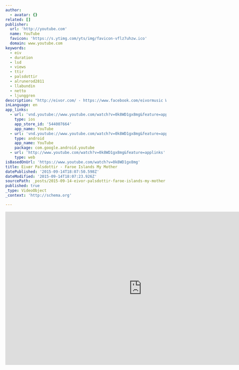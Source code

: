 ```yaml
---
author:
  - avatar: {}
related: []
publisher:
  url: 'http://youtube.com'
  name: YouTube
  favicon: 'https://s.ytimg.com/yts/img/favicon-vflz7uhzw.ico'
  domain: www.youtube.com
keywords:
  - eiv
  - duration
  - lsd
  - views
  - ttir
  - palsdottir
  - alrunerod2811
  - llabundin
  - netto
  - ljunggren
description: "http://eivor.com/ - https://www.facebook.com/eivormusic What a loyalty to the roots. Don't miss her and Gustaf Ljunggren - if they perform where you live - this is a top quality music experience."
inLanguage: en
app_links:
  - url: 'vnd.youtube://www.youtube.com/watch?v=0k8WD1gx8mg&feature=applinks'
    type: ios
    app_store_id: '544007664'
    app_name: YouTube
  - url: 'vnd.youtube://www.youtube.com/watch?v=0k8WD1gx8mg&feature=applinks'
    type: android
    app_name: YouTube
    package: com.google.android.youtube
  - url: 'http://www.youtube.com/watch?v=0k8WD1gx8mg&feature=applinks'
    type: web
isBasedOnUrl: 'https://www.youtube.com/watch?v=0k8WD1gx8mg'
title: Eivør Palsdottir - Faroe Islands My Mother
datePublished: '2015-09-14T18:07:50.598Z'
dateModified: '2015-09-14T18:07:23.926Z'
sourcePath: _posts/2015-09-14-eivor-palsdottir-faroe-islands-my-mother.md
published: true
_type: VideoObject
_context: 'http://schema.org'

---
```

<iframe src="https://cdn.embedly.com/widgets/media.html?src=http%3A%2F%2Fwww.youtube.com%2Fembed%2F0k8WD1gx8mg&amp;url=https%3A%2F%2Fwww.youtube.com%2Fwatch%3Fv%3D0k8WD1gx8mg&amp;image=http%3A%2F%2Fi.ytimg.com%2Fvi%2F0k8WD1gx8mg%2Fhqdefault.jpg&amp;key=b7d04c9b404c499eba89ee7072e1c4f7&amp;type=text%2Fhtml&amp;schema=youtube" width="854" height="480" scrolling="no" frameborder="0" allowfullscreen="allowfullscreen" style=""></iframe>